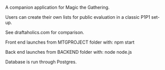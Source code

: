 A companion application for Magic the Gathering. 

Users can create their own lists for public evaluation in a classic P1P1 set-up. 

See draftaholics.com for comparison. 

Front end launches from MTGPROJECT folder with:
npm start

Back end launches from BACKEND folder with:
node node.js

Database is run through Postgres. 